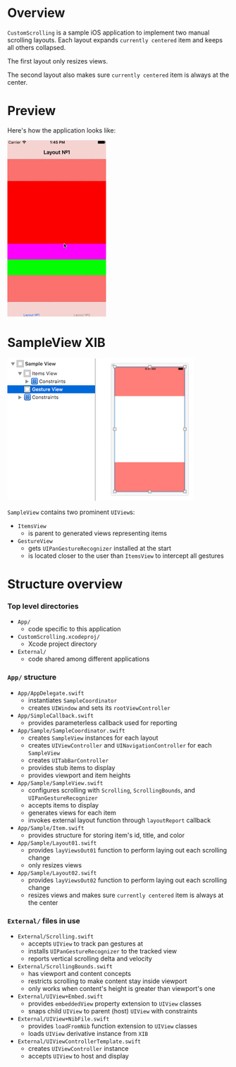 
# Overview

`CustomScrolling` is a sample iOS application to implement two manual scrolling layouts.
Each layout expands `currently centered` item and keeps all others collapsed.

The first layout only resizes views.

The second layout also makes sure `currently centered` item is always at the center.

# Preview

Here's how the application looks like:

![Preview][preview]

# SampleView XIB

![XIB structure][xib-structure]

`SampleView` contains two prominent `UIView`s:

* `ItemsView`
    * is parent to generated views representing items
* `GestureView`
    * gets `UIPanGestureRecognizer` installed at the start
    * is located closer to the user than `ItemsView` to intercept all gestures

# Structure overview

### Top level directories

* `App/`
    * code specific to this application
* `CustomScrolling.xcodeproj/`
    * Xcode project directory
* `External/`
    * code shared among different applications

### `App/` structure

* `App/AppDelegate.swift`
    * instantiates `SampleCoordinator`
    * creates `UIWindow` and sets its `rootViewController`
* `App/SimpleCallback.swift`
    * provides parameterless callback used for reporting
* `App/Sample/SampleCoordinator.swift`
    * creates `SampleView` instances for each layout
    * creates `UIViewController` and `UINavigationController` for each `SampleView`
    * creates `UITabBarController`
    * provides stub items to display
    * provides viewport and item heights
* `App/Sample/SampleView.swift`
    * configures scrolling with `Scrolling`, `ScrollingBounds`, and `UIPanGestureRecognizer`
    * accepts items to display
    * generates views for each item
    * invokes external layout function through `layoutReport` callback
* `App/Sample/Item.swift`
    * provides structure for storing item's id, title, and color
* `App/Sample/Layout01.swift`
    * provides `layViewsOut01` function to perform laying out each scrolling change
    * only resizes views
* `App/Sample/Layout02.swift`
    * provides `layViewsOut02` function to perform laying out each scrolling change
    * resizes views and makes sure `currently centered` item is always at the center

### `External/` files in use

* `External/Scrolling.swift`
    * accepts `UIView` to track pan gestures at
    * installs `UIPanGestureRecognizer` to the tracked view
    * reports vertical scrolling delta and velocity
* `External/ScrollingBounds.swift`
    * has viewport and content concepts
    * restricts scrolling to make content stay inside viewport 
    * only works when content's height is greater than viewport's one
* `External/UIView+Embed.swift`
    * provides `embeddedView` property extension to `UIView` classes
    * snaps child `UIView` to parent (host) `UIView` with constraints
* `External/UIView+NibFile.swift`
    * provides `loadFromNib` function extension to `UIView` classes
    * loads `UIView` derivative instance from `XIB`
* `External/UIViewControllerTemplate.swift`
    * creates `UIViewController` instance
    * accepts `UIView` to host and display

[preview]: readme/preview.gif
[xib-structure]: readme/xib-structure.png
